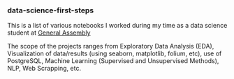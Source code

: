### data-science-first-steps
This is a list of various notebooks I worked during my time as a data science student at [General Assembly](https://generalassemb.ly/education/data-science-immersive/san-francisco)

The scope of the projects ranges from Exploratory Data Analysis (EDA), Visualization of data/results (using seaborn, matplotlib, folium, etc), use of PostgreSQL, Machine Learning (Supervised and Unsupervised Methods), NLP, Web Scrapping, etc.



